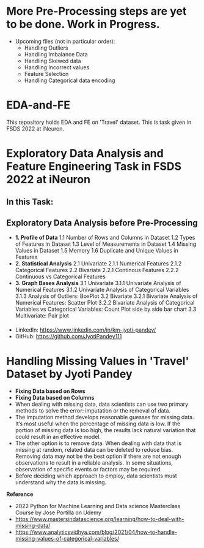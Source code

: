 # More Pre-Processing steps are yet to be done. Work in Progress.
- Upcoming files (not in particular order):
  - Handling Outliers
  - Handling Imbalance Data
  - Handling Skewed data
  - Handling Incorrect values
  - Feature Selection
  - Handling Categorical data encoding

# EDA-and-FE
This repository holds EDA and FE on 'Travel' dataset. This is task given in FSDS 2022 at iNeuron.
# Exploratory Data Analysis and Feature Engineering Task in FSDS 2022 at iNeuron
## In this Task:
## **Exploratory Data Analysis before Pre-Processing**
  - **1. Profile of Data**
        1.1 Number of Rows and Columns in Dataset
         1.2 Types of Features in Dataset
         1.3 Level of Measurements in Dataset
         1.4 Missing Values in Dataset
         1.5 Memory
         1.6 Duplicate and Unique Values in Features
  - **2. Statistical Analysis**
         2.1 Univariate
            2.1.1 Numerical Features
            2.1.2 Categorical Features
         2.2 Bivariate
            2.2.1 Continous Features
            2.2.2 Continuous vs Categorical Features
   - **3. Graph Bases Analysis**
         3.1 Univariate
             3.1.1 Univariate Analysis of Numerical Features
             3.1.2 Univariate Analysis of Categorical Variables
             3.1.3 Analysis of Outliers: BoxPlot
         3.2 Bivariate
             3.2.1 Bivariate Analysis of Numerical Features: Scatter Plot
             3.2.2 Bivariate Analysis of Categorical Variables vs Categorical Variables: Count Plot side by side bar chart
         3.3 Multivariate: Pair plot
 ####        
- LinkedIn: https://www.linkedin.com/in/km-jyoti-pandey/
- GitHub: https://github.com/JyotiPandey111


# Handling Missing Values in 'Travel' Dataset by Jyoti Pandey
- **Fixing Data based on Rows**
- **Fixing Data based on Columns**
- When dealing with missing data, data scientists can use two primary methods to solve the error: imputation or the removal of data.
- The imputation method develops reasonable guesses for missing data. It’s most useful when the percentage of missing data is low. If the portion of missing data is too high, the results lack natural variation that could result in an effective model.
- The other option is to remove data. When dealing with data that is missing at random, related data can be deleted to reduce bias. Removing data may not be the best option if there are not enough observations to result in a reliable analysis. In some situations, observation of specific events or factors may be required.
- Before deciding which approach to employ, data scientists must understand why the data is missing.


**Reference**
- 2022 Python for Machine Learning and Data science Masterclass Course by Jose Portilla on Udemy
- https://www.mastersindatascience.org/learning/how-to-deal-with-missing-data/
- https://www.analyticsvidhya.com/blog/2021/04/how-to-handle-missing-values-of-categorical-variables/
